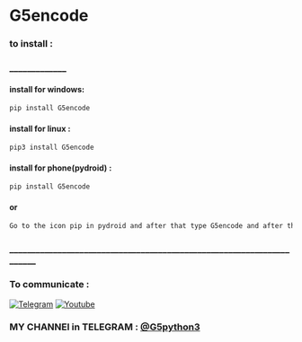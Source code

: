 # G5encode

### to install :
### _____________

#### install for windows:
```bash
pip install G5encode
```

#### install for linux :
```bash
pip3 install G5encode
```
#### install for phone(pydroid) :
```bash
pip install G5encode
```
   #### or 
   ```bash
   Go to the icon pip in pydroid and after that type G5encode and after that click on pip
   ```


### ______________________________________________________________________


  ### To communicate :
[![Telegram](https://img.shields.io/badge/Chat-Telegram-blue?style=for-the-badge&logo=Telegram)](http://t.me/Glich5)
[![Youtube](https://img.shields.io/badge/Channel-Youtube-red?style=for-the-badge&logo=Youtube)](https://www.youtube.com/channel/UCbtl69OSoFccCYxR4AojJNg)


  ### MY CHANNEl in TELEGRAM : [@G5python3](http://t.me/G5python3)